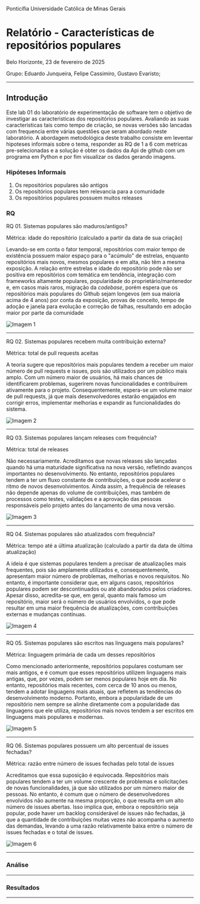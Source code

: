 Ponticífia Universidade Católica de Minas Gerais

# **Relatório - Características de repositórios populares**


Belo Horizonte, 23 de fevereiro de 2025

Grupo: Eduardo Junqueira, Felipe Cassimiro, Gustavo Evaristo;

---
## Introdução

Este lab 01 do laboratório de experimentação de software tem o objetivo de investigar as caracteristicas dos repositórios populares. Avaliando as suas caracteristicas tais como tempo de criação, se novas versões são lancadas com frequencia entre várias questões que seram abordado neste laboratório. A abordagem metodológica deste trabalho consiste em leventar hipoteses informais sobre o tema, responder as RQ de 1 a 6 com metricas pre-selecionadas e a solução é  obter os dados da Api de github com um programa em Python e por fim visualizar os  dados  gerando imagens.

### Hipóteses Informais

1. Os repositórios populares são antigos
2. Os repositórios populares tem relevancia para a comunidade
3. Os repositórios populares possuem muitos releases

### RQ

RQ 01. Sistemas populares são maduros/antigos?

Métrica: idade do repositório (calculado a partir da data de sua criação)

Levando-se em conta o fator temporal, repositórios com maior tempo de existência possuem maior espaço para o "acúmulo" de estrelas, enquanto repositórios mais novos, mesmos populares e em alta, não têm a mesma exposição. A relação entre estrelas e idade do repositório pode não ser positiva em repositórios com temática em tendência, integração com frameworks altamente populares, popularidade do proprietário/mantenedor e, em casos mais raros, migração da *codebase*,  porém espera que os repositórios mais populares do Github sejam longevos (em sua maioria acima de 4 anos) por conta da exposição, provas de conceito, tempo de adoção e janela para evolução e correção de falhas, resultando em adoção maior por parte da comunidade  

![Imagem 1](visualizacao_rq01.png) 

---

RQ 02. Sistemas populares recebem muita contribuição externa?

Métrica: total de pull requests aceitas

A teoria sugere que repositórios mais populares tendem a receber um maior número de pull requests e issues, pois são utilizados por um público mais amplo. Com um número maior de usuários, há mais chances de identificarem problemas, sugerirem novas funcionalidades e contribuírem ativamente para o projeto. Consequentemente, espera-se um volume maior de pull requests, já que mais desenvolvedores estarão engajados em corrigir erros, implementar melhorias e expandir as funcionalidades do sistema.

![Imagem 2](visualizacao_rq02.png) 

---

RQ 03. Sistemas populares lançam releases com frequência?

Métrica: total de releases

Não necessariamente. Acreditamos que novas releases são lançadas quando há uma maturidade significativa na nova versão, refletindo avanços importantes no desenvolvimento. No entanto, repositórios populares tendem a ter um fluxo constante de contribuições, o que pode acelerar o ritmo de novos desenvolvimentos. Ainda assim, a frequência de releases não depende apenas do volume de contribuições, mas também de processos como testes, validações e a aprovação das pessoas responsáveis pelo projeto antes do lançamento de uma nova versão.

![Imagem 3](visualizacao_rq03.png) 

---

RQ 04. Sistemas populares são atualizados com frequência?

Métrica: tempo até a última atualização (calculado a partir da data de última
atualização)

A ideia é que sistemas populares tendem a precisar de atualizações mais frequentes, pois são amplamente utilizados e, consequentemente, apresentam maior número de problemas, melhorias e novos requisitos. No entanto, é importante considerar que, em alguns casos, repositórios populares podem ser descontinuados ou até abandonados pelos criadores. Apesar disso, acredita-se que, em geral, quanto mais famoso um repositório, maior será o número de usuários envolvidos, o que pode resultar em uma maior frequência de atualizações, com contribuições externas e mudanças contínuas.

![Imagem 4](visualizacao_rq04.png) 

---

RQ 05. Sistemas populares são escritos nas linguagens mais populares?

Métrica: linguagem primária de cada um desses repositórios

Como mencionado anteriormente, repositórios populares costumam ser mais antigos, e é comum que esses repositórios utilizem linguagens mais antigas, que, por vezes, podem ser menos populares hoje em dia. No entanto, repositórios mais recentes, com cerca de 10 anos ou menos, tendem a adotar linguagens mais atuais, que refletem as tendências do desenvolvimento moderno. Portanto, embora a popularidade de um repositório nem sempre se alinhe diretamente com a popularidade das linguagens que ele utiliza, repositórios mais novos tendem a ser escritos em linguagens mais populares e modernas.

![Imagem 5](visualizacao_rq05.png) 

---

RQ 06. Sistemas populares possuem um alto percentual de issues fechadas?

Métrica: razão entre número de issues fechadas pelo total de issues

Acreditamos que essa suposição é equivocada. Repositórios mais populares tendem a ter um volume crescente de problemas e solicitações de novas funcionalidades, já que são utilizados por um número maior de pessoas. No entanto, é comum que o número de desenvolvedores envolvidos não aumente na mesma proporção, o que resulta em um alto número de issues abertas. Isso implica que, embora o repositório seja popular, pode haver um backlog considerável de issues não fechadas, já que a quantidade de contribuições muitas vezes não acompanha o aumento das demandas, levando a uma razão relativamente baixa entre o número de issues fechadas e o total de issues.

![Imagem 6](visualizacao_rq06.png) 

---

### Análise

---

### Resultados

---
